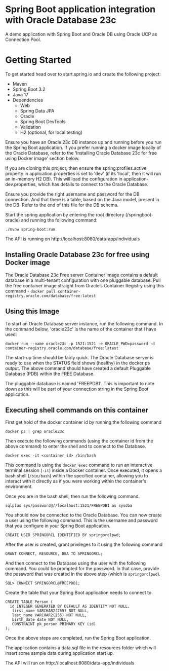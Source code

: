 # Spring Boot application integration with Oracle Database 23c
A demo application with Spring Boot and Oracle DB using Oracle UCP as Connection Pool.

# Getting Started

To get started head over to start.spring.io and create the following project:

- Maven
- Spring Boot 3.2
- Java 17
- Dependencies
    - Web
    - Spring Data JPA
    - Oracle 
    - Spring Boot DevTools
    - Validation
    - H2 (optional, for local testing)

Ensure you have an Oracle 23c DB instance up and running before you run the Spring Boot application. If you prefer running a docker image locally of the Oracle Database, refer to the 'Installing Oracle Database 23c for free using Docker image' section below. 

If you are cloning this project, then ensure the spring.profiles.active property in application.properties is set to 'dev' (if its 'local', then it will run an in-memory H2 DB). This will load the configuration in application-dev.properties, which has details to connect to the Oracle Database. 

Ensure you provide the right username and password for the DB connection. And that there is a table, based on the Java model, present in the DB. Refer to the end of this file for the DB schema.

Start the spring application by entering the root directory (/springboot-oracle) and running the following command:
```
./mvnw spring-boot:run
```

The API is running on http://localhost:8080/data-app/individuals

Installing Oracle Database 23c for free using Docker image
----------------
The Oracle Database 23c Free server Container image contains a default database in a multi-tenant configuration with one pluggable database.
Pull the free container image straight from Oracle’s Container Registry using this command -
```docker pull container-registry.oracle.com/database/free:latest```

Using this Image
--------
To start an Oracle Database server instance, run the following command. 
In the command below, 'oracle23c' is the name of the container that I have used:

````
docker run --name oracle23c -p 1521:1521 -e ORACLE_PWD=password -d container-registry.oracle.com/database/free:latest
````
The start-up time should be fairly quick. The Oracle Database server is ready to use when the STATUS field shows (healthy) in the docker ps output.
The above command should have created a default Pluggable Database (PDB) within the FREE Database. 

The pluggable database is named 'FREEPDB1'. This is important to note down as this will be part of your connection string in the Spring Boot application.

Executing shell commands on this container
-------

First get hold of the docker container id by running the following command
```
docker ps | grep oracle23c
```
Then execute the following commands (using the container id from the above command) to enter the shell and to connect to the Database.
```
docker exec -it <container id> /bin/bash
```
This command is using the `docker exec` command to run an interactive terminal session (`-it`) inside a Docker container. Once executed, it opens a bash shell (`/bin/bash`) within the specified container, allowing you to interact with it directly as if you were working within the container's environment.

Once you are in the bash shell, then run the following command.

```
sqlplus sys/password@//localhost:1521/FREEPDB1 as sysdba
```

You should now be connected to the Oracle Database. You can now create a user using the following command. This is the username and password that you configure in your Spring Boot application.

```
CREATE USER SPRINGORCL IDENTIFIED BY springorclpwd;
```
After the user is created, grant privileges to it using the following command

```
GRANT CONNECT, RESOURCE, DBA TO SPRINGORCL;
```
And then connect to the Database using the user with the following command. You could be prompted for the password. In that case, provide the password that was created in the above step (which is ```springorclpwd```).

```
SQL> CONNECT SPRINGORCL@FREEPDB1;
```
Create the table that your Spring Boot application needs to connect to.

```
CREATE TABLE Person (
  id INTEGER GENERATED BY DEFAULT AS IDENTITY NOT NULL,
   first_name VARCHAR2(255) NOT NULL,
   last_name VARCHAR2(255) NOT NULL,
   birth_date date NOT NULL,
   CONSTRAINT pk_person PRIMARY KEY (id)
);
```
Once the above steps are completed, run the Spring Boot application.

The application contains a data.sql file in the resources folder which will insert some sample data during application start up.

The API will run on http://localhost:8080/data-app/individuals
